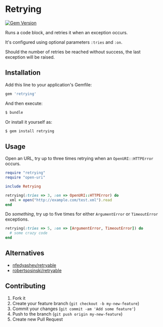 # Retrying

[![Gem Version](https://badge.fury.io/rb/retrying.png)](http://badge.fury.io/rb/retrying)

Runs a code block, and retries it when an exception occurs.

It's configured using optional parameters `:tries` and `:on`.

Should the number of retries be reached without success, the last exception
will be raised.

## Installation

Add this line to your application's Gemfile:

``` bash
gem 'retrying'
```

And then execute:

``` bash
$ bundle
```

Or install it yourself as:

``` bash
$ gem install retrying
```

## Usage

Open an URL, try up to three times retrying when an `OpenURI::HTTPError` occurs.

``` ruby
require "retrying"
require "open-uri"

include Retrying

retrying(:tries => 3, :on => OpenURI::HTTPError) do
  xml = open("http://example.com/test.xml").read
end
```

Do _something_, try up to five times for either `ArgumentError` or
`TimeoutError` exceptions.

``` ruby
retrying(:tries => 5, :on => [ArgumentError, TimeoutError]) do
  # some crazy code
end
```

## Alternatives

* [nfedyashev/retryable](https://github.com/nfedyashev/retryable)
* [robertsosinski/retryable](https://github.com/robertsosinski/retryable)


## Contributing

1. Fork it
2. Create your feature branch (`git checkout -b my-new-feature`)
3. Commit your changes (`git commit -am 'Add some feature'`)
4. Push to the branch (`git push origin my-new-feature`)
5. Create new Pull Request

